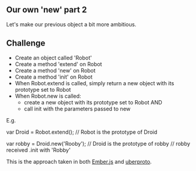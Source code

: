 Our own 'new' part 2
--------------------

Let's make our previous object a bit more ambitious.

Challenge
----------

- Create an object called 'Robot'
- Create a method 'extend' on Robot
- Create a method 'new' on Robot
- Create a method 'init' on Robot
- When Robot.extend is called, simply return a new object with its prototype set to Robot
- When Robot.new is called:
	- create a new object with its prototype set to Robot AND 
	- call init with the parameters passed to new

E.g.

var Droid = Robot.extend();
// Robot is the prototype of Droid

var robby = Droid.new('Rooby');
// Droid is the prototype of robby
// robby received .init with 'Robby'

This is the approach taken in both [Ember.js](http://emberjs.com/) and [uberproto](http://daffl.github.io/uberproto/).



